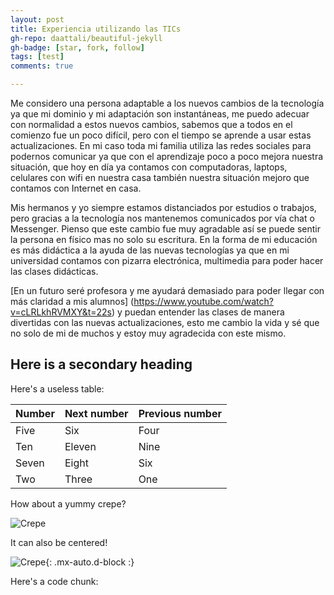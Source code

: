```yaml
---
layout: post
title: Experiencia utilizando las TICs
gh-repo: daattali/beautiful-jekyll
gh-badge: [star, fork, follow]
tags: [test]
comments: true

---
```


Me considero una persona adaptable a los nuevos cambios de la tecnología ya que mi dominio y mi adaptación son instantáneas, me puedo adecuar con normalidad a estos nuevos cambios, sabemos que a todos en el comienzo fue un poco difícil, pero con el tiempo se aprende a usar estas actualizaciones.
En mi caso toda mi familia utiliza las redes sociales para podernos comunicar ya que con el aprendizaje poco a poco mejora nuestra situación, que hoy en día ya contamos con computadoras, laptops, celulares con wifi en nuestra casa también nuestra situación mejoro que contamos con Internet en casa.

Mis hermanos y yo siempre estamos distanciados por estudios o trabajos, pero gracias a la tecnología nos mantenemos comunicados por vía chat o Messenger. Pienso que este cambio fue muy agradable así se puede sentir la persona en físico mas no solo su escritura. En la forma de mi educación es más didáctica a la ayuda de las nuevas tecnologías ya que en mi universidad contamos con pizarra electrónica, multimedia para poder hacer las clases didácticas.

[En un futuro seré profesora y me ayudará demasiado para poder llegar con más claridad a mis alumnos] (https://www.youtube.com/watch?v=cLRLkhRVMXY&t=22s) y puedan entender las clases de manera divertidas con las nuevas actualizaciones, esto me cambio la vida y sé que no solo de mi de muchos y estoy muy agradecida con este mismo.


## Here is a secondary heading

Here's a useless table:

| Number | Next number | Previous number |
| :------ |:--- | :--- |
| Five | Six | Four |
| Ten | Eleven | Nine |
| Seven | Eight | Six |
| Two | Three | One |


How about a yummy crepe?

![Crepe](https://s3-media3.fl.yelpcdn.com/bphoto/cQ1Yoa75m2yUFFbY2xwuqw/348s.jpg)

It can also be centered!

![Crepe](https://s3-media3.fl.yelpcdn.com/bphoto/cQ1Yoa75m2yUFFbY2xwuqw/348s.jpg){: .mx-auto.d-block :}

Here's a code chunk:
